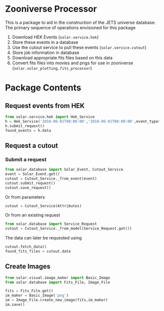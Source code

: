 # Zooniverse Processor 

This is a package to aid in the construction of the JETS universe database. The primary sequence of operations envisioned for this package 

1. Download HEK Events (`solar.service.hek`)
2. Store these events in a database 
3. Use the cutout service to pull these events (`solar.service.cutout`)
4. Store job information in database 
5. Download appropriate fits files based on this data
6. Convert fits files into movies and pngs for use in zooniverse (`solar.solar_plotting.fits_processor`)

# Package Contents
## Request events from HEK
```python
from solar.service.hek import Hek_Service
h = Hek_Service('2010-06-01T00:00:00','2010-06-01T00:00:00',event_types=['cj'])
h.submit_request()
found_events = h.data
```

## Request a cutout

### Submit a request

```python
from solar.database import Solar_Event, Cutout_Service
event = Solar_Event.get()
cutout = Cutout_Service._from_event(event)
cutout.submit_request()
cutout.save_request()
```

Or from parameters

```python
cutout = Cutout_Service(Attributes)
```

Or from an existing request

```python
from solar.database import Service_Request
cutout = Cutout_Service._from_model(Service_Request.get())
```

The data can later be requested using 

```python
cutout.fetch_data()
found_fits_files = cutout.data
```

## Create Images

```python
from solar.visual.image_maker import Basic_Image
from solar.database import Fits_File, Image_File

fits = Fits_File.get()
im_maker = Basic_Image('png')
im = Image_File.create_new_image(fits,im_maker)
im.save()
```











